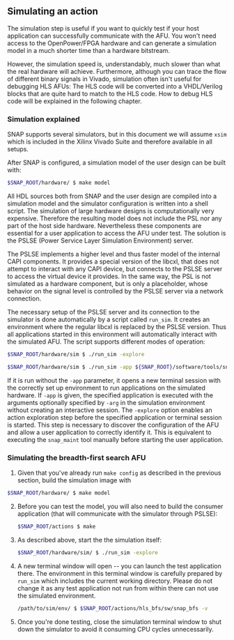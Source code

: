 ## Simulating an action

The simulation step is useful if you want to quickly test if your host application can successfully communicate with the AFU. You won't need access to the OpenPower/FPGA hardware and can generate a simulation model in a much shorter time than a hardware bitstream.

However, the simulation speed is, understandably, much slower than what the real hardware will achieve. Furthermore, although you can trace the flow of different binary signals in Vivado, simulation often isn't useful for debugging HLS AFUs: The HLS code will be converted into a VHDL/Verilog blocks that are quite hard to match to the HLS code. How to debug HLS code will be explained in the following chapter.

### Simulation explained

SNAP supports several simulators, but in this document we will assume `xsim` which is included in the Xilinx Vivado Suite and therefore available in all setups.

After SNAP is configured, a simulation model of the user design can be built with:

```bash
$SNAP_ROOT/hardware/ $ make model
```

All HDL sources both from SNAP and the user design are compiled into a simulation model and the simulator configuration is written into a shell script. The simulation of large hardware designs is computationally very expensive. Therefore the resulting model does not include the PSL nor any part of the host side hardware. Nevertheless these components are essential for a user application to access the AFU under test. The solution is the PSLSE \(Power Service Layer Simulation Environment\) server.

<div class="brainbox"><span>
The PSLSE implements a higher level and thus faster model of the internal CAPI components. It provides a special version of the libcxl, that does not attempt to interact with any CAPI device, but connects to the PSLSE server to access the virtual device it provides. In the same way, the PSL is not simulated as a hardware component, but is only a placeholder, whose behavior on the signal level is controlled by the PSLSE server via a network connection.
</span></div>

The necessary setup of the PSLSE server and its connection to the simulator is done automatically by a script called `run_sim`. It creates an environment where the regular libcxl is replaced by the PSLSE version. Thus all applications started in this environment will automatically interact with the simulated AFU. The script supports different modes of operation:

```bash
$SNAP_ROOT/hardware/sim $ ./run_sim -explore
```

```bash
$SNAP_ROOT/hardware/sim $ ./run_sim -app ${SNAP_ROOT}/software/tools/snap_maint -arg '-i 3 -vvv'
```

If it is run without the `-app` parameter, it opens a new terminal session with the correctly set up environment to run applications on the simulated hardware. If `-app` is given, the specified application is executed with the arguments optionally specified by `-arg` in the simulation environment without creating an interactive session. The `-explore` option enables an action exploration step before the specified application or terminal session is started. This step is necessary to discover the configuration of the AFU and allow a user application to correctly identify it. This is equivalent to executing the `snap_maint` tool manually before starting the user application.

### Simulating the breadth-first search AFU

1. Given that you've already run `make config` as described in the previous section, build the simulation image with 
  ```bash
  $SNAP_ROOT/hardware/ $ make model
  ```
2. Before you can test the model, you will also need to build the consumer application \(that will communicate with the simulator through PSLSE\):
   ```bash
   $SNAP_ROOT/actions $ make
   ```
3. As described above, start the the simulation itself:
   ```bash
   $SNAP_ROOT/hardware/sim/ $ ./run_sim -explore
   ```
4. A new terminal window will open -- you can launch the test application there. The environment in this terminal window is carefully prepared by `run_sim` which includes the current working directory. Please do not change it as any test application not run from within there can not use the simulated environment.

   ```bash
   /path/to/sim/env/ $ $SNAP_ROOT/actions/hls_bfs/sw/snap_bfs -v
   ```

5. Once you're done testing, close the simulation terminal window to shut down the simulator to avoid it consuming CPU cycles unnecessarily.

